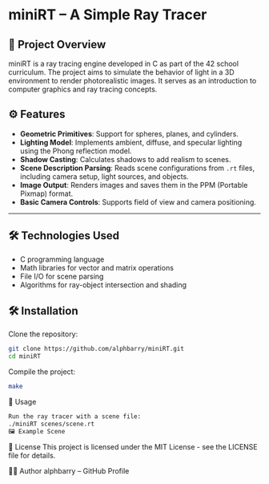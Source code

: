# miniRT – A Simple Ray Tracer

## 🧠 Project Overview

miniRT is a ray tracing engine developed in C as part of the 42 school curriculum. The project aims to simulate the behavior of light in a 3D environment to render photorealistic images. It serves as an introduction to computer graphics and ray tracing concepts.

## ⚙️ Features

- **Geometric Primitives**: Support for spheres, planes, and cylinders.
- **Lighting Model**: Implements ambient, diffuse, and specular lighting using the Phong reflection model.
- **Shadow Casting**: Calculates shadows to add realism to scenes.
- **Scene Description Parsing**: Reads scene configurations from `.rt` files, including camera setup, light sources, and objects.
- **Image Output**: Renders images and saves them in the PPM (Portable Pixmap) format.
- **Basic Camera Controls**: Supports field of view and camera positioning.

---

## 🛠️ Technologies Used

- C programming language  
- Math libraries for vector and matrix operations  
- File I/O for scene parsing  
- Algorithms for ray-object intersection and shading  
## 🛠️ Installation

Clone the repository:

```bash
git clone https://github.com/alphbarry/miniRT.git
cd miniRT
```

Compile the project:
```bash
make
```

🚀 Usage
```bash
Run the ray tracer with a scene file:
./miniRT scenes/scene.rt
🖼️ Example Scene
```

📄 License
This project is licensed under the MIT License - see the LICENSE file for details.

👨‍💻 Author
alphbarry – GitHub Profile
